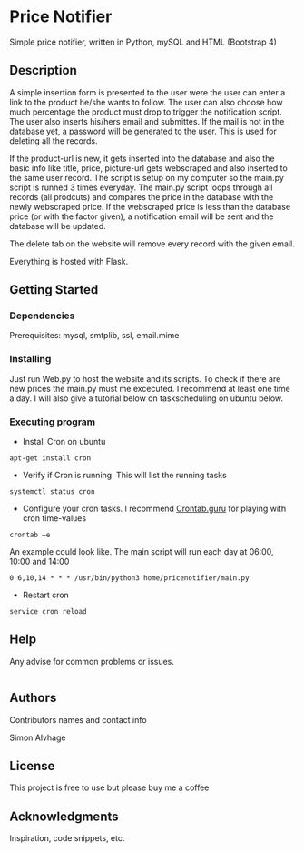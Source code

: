 # Price Notifier

Simple price notifier, written in Python, mySQL and HTML (Bootstrap 4)

## Description

A simple insertion form is presented to the user were the user can enter a link to the product he/she wants to follow. The user can also choose how much percentage the product must drop to trigger the notification script. The user also inserts his/hers email and submittes. If the mail is not in the database yet, a password will be generated to the user. This is used for deleting all the records. 

If the product-url is new, it gets inserted into the database and also the basic info like title, price, picture-url gets webscraped and also inserted to the same user record. The script is setup on my computer so the main.py script is runned 3 times everyday. The main.py script loops through all records (all prodcuts) and compares the price in the database with the newly webscraped price. If the webscraped price is less than the database price (or with the factor given), a notification email will be sent and the database will be updated.

The delete tab on the website will remove every record with the given email.

Everything is hosted with Flask.

## Getting Started

### Dependencies

Prerequisites: mysql, smtplib, ssl, email.mime

### Installing

Just run Web.py to host the website and its scripts. To check if there are new prices the main.py must me excecuted. I recommend at least one time a day.
I will also give a tutorial below on taskscheduling on ubuntu below.

### Executing program

* Install Cron on ubuntu
```
apt-get install cron
```
* Verify if Cron is running. This will list the running tasks
```
systemctl status cron
```
* Configure your cron tasks. I recommend [Crontab.guru](https://crontab.guru/) for playing with cron time-values
```
crontab –e
```
An example could look like. The main script will run each day at 06:00, 10:00 and 14:00
```
0 6,10,14 * * * /usr/bin/python3 home/pricenotifier/main.py
```
* Restart cron
```
service cron reload
```

## Help

Any advise for common problems or issues.
```

```

## Authors

Contributors names and contact info

Simon Alvhage

## License

This project is free to use but please buy me a coffee 

## Acknowledgments

Inspiration, code snippets, etc.
